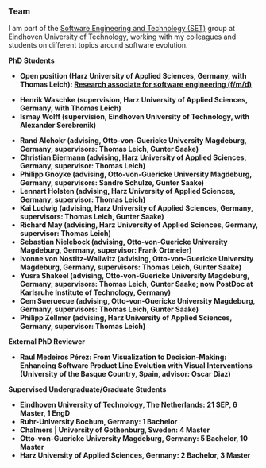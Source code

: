 ﻿### Team

I am part of the <a href="https://set.win.tue.nl/" target="_blank" rel="me noopener noreferrer">Software Engineering and Technology (SET)</a> group at Eindhoven University of Technology, working with my colleagues and students on different topics around software evolution.

<b>PhD Students<b>
<ul>
  <li>Open position (Harz University of Applied Sciences, Germany, with Thomas Leich): <a href="https://www.hs-harz.de/karriere/aktuelle-stellenausschreibungen">Research associate for software engineering (f/m/d)</a></li>
</ul>
  
<ul>
  <li>Henrik Waschke (supervision, Harz University of Applied Sciences, Germany, with Thomas Leich)</li>
  <li>Ismay Wolff (supervision, Eindhoven University of Technology, with Alexander Serebrenik)</li>
</ul>

<ul>
  <li>Rand Alchokr (advising, Otto-von-Guericke University Magdeburg, Germany, supervisors: Thomas Leich, Gunter Saake)</li>
  <li>Christian Biermann (advising, Harz University of Applied Sciences, Germany, supervisor: Thomas Leich)</li>
  <li>Philipp Gnoyke (advising, Otto-von-Guericke University Magdeburg, Germany, supervisors: Sandro Schulze, Gunter Saake)</li>
  <li>Lennart Holsten (advising, Harz University of Applied Sciences, Germany, supervisor: Thomas Leich)</li>
  <li>Kai Ludwig (advising, Harz University of Applied Sciences, Germany, supervisors: Thomas Leich, Gunter Saake)</li>
  <li>Richard May (advising, Harz University of Applied Sciences, Germany, supervisor: Thomas Leich)</li>
  <li>Sebastian Nielebock (advising, Otto-von-Guericke University Magdeburg, Germany, supervisor: Frank Ortmeier)</li>
  <li>Ivonne von Nostitz-Wallwitz (advising, Otto-von-Guericke University Magdeburg, Germany, supervisors: Thomas Leich, Gunter Saake)</li>
  <li>Yusra Shakeel (advising, Otto-von-Guericke University Magdeburg, Germany, supervisors: Thomas Leich, Gunter Saake; now PostDoc at Karlsruhe Institute of Technology, Germany)</li>
  <li>Cem Sueruecue (advising, Otto-von-Guericke University Magdeburg, Germany, supervisors: Thomas Leich, Gunter Saake)</li>
  <li>Philipp Zellmer (advising, Harz University of Applied Sciences, Germany, supervisor: Thomas Leich)</li>
</ul>

<b>External PhD Reviewer<b>
<ul>
  <li>Raul Medeiros Pérez: From Visualization to Decision-Making: Enhancing Software Product Line Evolution with Visual Interventions (University of the Basque Country, Spain, advisor: Oscar Diaz)</li>
</ul>

<b>Supervised Undergraduate/Graduate Students</b>
<ul>
  <li>Eindhoven University of Technology, The Netherlands: 21 SEP, 6 Master, 1 EngD</li>
  <li>Ruhr-University Bochum, Germany: 1 Bachelor</li>
  <li>Chalmers | University of Gothenburg, Sweden: 4 Master</li>
  <li>Otto-von-Guericke University Magdeburg, Germany: 5 Bachelor, 10 Master</li>
  <li>Harz University of Applied Sciences, Germany: 2 Bachelor, 3 Master</li>
</ul>
